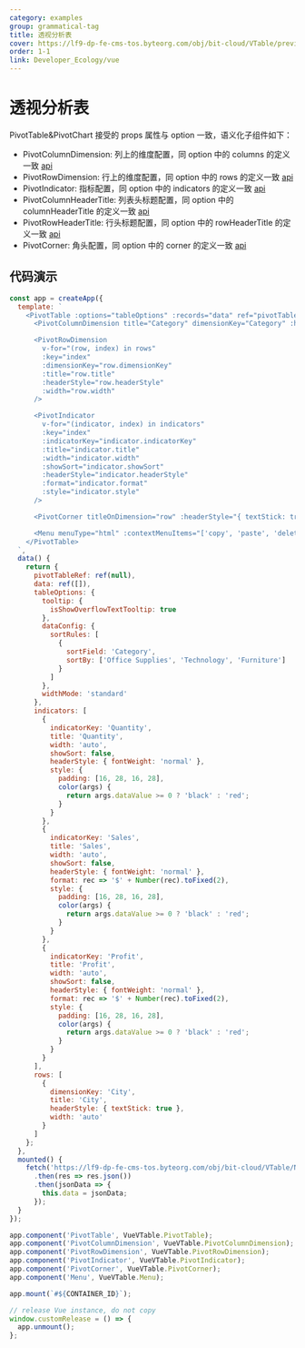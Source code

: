 ```yaml
---
category: examples
group: grammatical-tag
title: 透视分析表
cover: https://lf9-dp-fe-cms-tos.byteorg.com/obj/bit-cloud/VTable/preview/vue-pivot-table.png
order: 1-1
link: Developer_Ecology/vue
---
```


# 透视分析表

PivotTable&PivotChart 接受的 props 属性与 option 一致，语义化子组件如下：

- PivotColumnDimension: 列上的维度配置，同 option 中的 columns 的定义一致 [api](../../option/PivotTable-columns-text#headerType)
- PivotRowDimension: 行上的维度配置，同 option 中的 rows 的定义一致 [api](../../option/PivotTable-rows-text#headerType)
- PivotIndicator: 指标配置，同 option 中的 indicators 的定义一致 [api](../../option/PivotTable-indicators-text#cellType)
- PivotColumnHeaderTitle: 列表头标题配置，同 option 中的 columnHeaderTitle 的定义一致 [api](../../option/PivotTable#rowHeaderTitle)
- PivotRowHeaderTitle: 行头标题配置，同 option 中的 rowHeaderTitle 的定义一致 [api](../../option/PivotTable#columnHeaderTitle)
- PivotCorner: 角头配置，同 option 中的 corner 的定义一致 [api](../../option/PivotTable#corner)

## 代码演示

```javascript livedemo template=vtable-vue
const app = createApp({
  template: `
    <PivotTable :options="tableOptions" :records="data" ref="pivotTableRef">
      <PivotColumnDimension title="Category" dimensionKey="Category" :headerStyle="{ textStick: true }" width="auto" />

      <PivotRowDimension
        v-for="(row, index) in rows"
        :key="index"
        :dimensionKey="row.dimensionKey"
        :title="row.title"
        :headerStyle="row.headerStyle"
        :width="row.width"
      />

      <PivotIndicator
        v-for="(indicator, index) in indicators"
        :key="index"
        :indicatorKey="indicator.indicatorKey"
        :title="indicator.title"
        :width="indicator.width"
        :showSort="indicator.showSort"
        :headerStyle="indicator.headerStyle"
        :format="indicator.format"
        :style="indicator.style"
      />

      <PivotCorner titleOnDimension="row" :headerStyle="{ textStick: true }" />

      <Menu menuType="html" :contextMenuItems="['copy', 'paste', 'delete', '...']" />
    </PivotTable>
  `,
  data() {
    return {
      pivotTableRef: ref(null),
      data: ref([]),
      tableOptions: {
        tooltip: {
          isShowOverflowTextTooltip: true
        },
        dataConfig: {
          sortRules: [
            {
              sortField: 'Category',
              sortBy: ['Office Supplies', 'Technology', 'Furniture']
            }
          ]
        },
        widthMode: 'standard'
      },
      indicators: [
        {
          indicatorKey: 'Quantity',
          title: 'Quantity',
          width: 'auto',
          showSort: false,
          headerStyle: { fontWeight: 'normal' },
          style: {
            padding: [16, 28, 16, 28],
            color(args) {
              return args.dataValue >= 0 ? 'black' : 'red';
            }
          }
        },
        {
          indicatorKey: 'Sales',
          title: 'Sales',
          width: 'auto',
          showSort: false,
          headerStyle: { fontWeight: 'normal' },
          format: rec => '$' + Number(rec).toFixed(2),
          style: {
            padding: [16, 28, 16, 28],
            color(args) {
              return args.dataValue >= 0 ? 'black' : 'red';
            }
          }
        },
        {
          indicatorKey: 'Profit',
          title: 'Profit',
          width: 'auto',
          showSort: false,
          headerStyle: { fontWeight: 'normal' },
          format: rec => '$' + Number(rec).toFixed(2),
          style: {
            padding: [16, 28, 16, 28],
            color(args) {
              return args.dataValue >= 0 ? 'black' : 'red';
            }
          }
        }
      ],
      rows: [
        {
          dimensionKey: 'City',
          title: 'City',
          headerStyle: { textStick: true },
          width: 'auto'
        }
      ]
    };
  },
  mounted() {
    fetch('https://lf9-dp-fe-cms-tos.byteorg.com/obj/bit-cloud/VTable/North_American_Superstore_Pivot_data.json')
      .then(res => res.json())
      .then(jsonData => {
        this.data = jsonData;
      });
  }
});

app.component('PivotTable', VueVTable.PivotTable);
app.component('PivotColumnDimension', VueVTable.PivotColumnDimension);
app.component('PivotRowDimension', VueVTable.PivotRowDimension);
app.component('PivotIndicator', VueVTable.PivotIndicator);
app.component('PivotCorner', VueVTable.PivotCorner);
app.component('Menu', VueVTable.Menu);

app.mount(`#${CONTAINER_ID}`);

// release Vue instance, do not copy
window.customRelease = () => {
  app.unmount();
};
```
